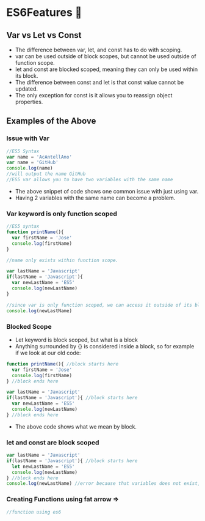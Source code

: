 # ES6Features :chicken: 

## Var vs Let vs Const
* The difference between var, let, and const has to do with scoping.
* var can be used outside of block scopes, but cannot be used outside of function scope.
* let and const are blocked scoped, meaning they can only be used within its block.
* The difference between const and let is that const value cannot be updated.
* The only exception for const is it allows you to reassign object properties.

## Examples of the Above
### Issue with Var
```javascript
//ES5 Syntax
var name = 'AcAntellAno'
var name = 'GitHub'
console.log(name)
//will output the name GitHub
//ES5 var allows you to have two variables with the same name
```

* The above snippet of code shows one common issue with just using var.
* Having 2 variables with the same name can become a problem.

### Var keyword is only function scoped
```javascript
//ES5 syntax
function printName(){
  var firstName = 'Jose'
  console.log(firstName)
}

//name only exists within function scope.

var lastName = 'Javascript'
if(lastName = 'Javascript'){
  var newLastName = 'ES5'
  console.log(newLastName)
}

//since var is only function scoped, we can access it outside of its block
console.log(newLastName) 
```

### Blocked Scope
* Let keyword is block scoped, but what is a block
* Anything surrounded by {} is considered inside a block, so for example if we look at our old code:
```javascript
function printName(){ //block starts here
  var firstName = 'Jose'
  console.log(firstName)
} //block ends here

var lastName = 'Javascript'
if(lastName = 'Javascript'){ //block starts here
  var newLastName = 'ES5'
  console.log(newLastName)
} //block ends here
```

* The above code shows what we mean by block.

### let and const are block scoped
```javascript
var lastName = 'Javascript'
if(lastName = 'Javascript'){ //block starts here
  let newLastName = 'ES5'
  console.log(newLastName)
} //block ends here
console.log(newLastName) //error because that variables does not exist, only within the block scope
```

### Creating Functions using fat arrow =>
```javascript
//function using es6
```
